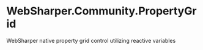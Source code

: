 # WebSharper.Community.PropertyGrid
WebSharper native property grid control utilizing reactive variables
